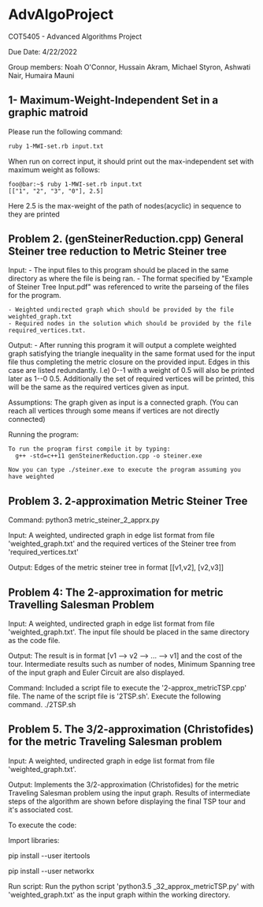 # AdvAlgoProject
COT5405 - Advanced Algorithms Project

Due Date: 4/22/2022

Group members: Noah O'Connor, Hussain Akram, Michael Styron, Ashwati Nair, Humaira Mauni

## 1- Maximum-Weight-Independent Set in a graphic matroid
Please run the following command:
```bash
ruby 1-MWI-set.rb input.txt
```

When run on correct input, it should print out the max-independent set with maximum weight as follows:

```console
foo@bar:~$ ruby 1-MWI-set.rb input.txt
[["1", "2", "3", "0"], 2.5]
```
Here 2.5 is the max-weight of the path of nodes(acyclic) in sequence to they are printed

## Problem 2. (genSteinerReduction.cpp) General Steiner tree reduction to Metric Steiner tree
Input: 
    - The input files to this program should be placed in the same directory as where the file is being ran. 
    - The format specified by "Example of Steiner Tree Input.pdf" was referenced to write the parseing of the files for the program.
    
    - Weighted undirected graph which should be provided by the file weighted_graph.txt
    - Required nodes in the solution which should be provided by the file required_vertices.txt.
    
Output: 
    - After running this program it will output a complete weighted graph satisfying the triangle inequality in the same format used for the input file thus completing       the metric closure on the provided input. Edges in this case are listed redundantly. I.e) 0--1 with a weight of 0.5 will also be printed later as 1--0 0.5.             Additionally the set of required vertices will be printed, this will be the same as the required vertices given as input.
    
Assumptions:
    The graph given as input is a connected graph. (You can reach all vertices through some means if vertices are not directly connected)
    
Running the program:

    To run the program first compile it by typing:
      g++ -std=c++11 genSteinerReduction.cpp -o steiner.exe

    Now you can type ./steiner.exe to execute the program assuming you have weighted


## Problem 3. 2-approximation Metric Steiner Tree
Command: python3 metric_steiner_2_apprx.py

Input: A weighted, undirected graph in edge list format from file 'weighted_graph.txt' and the required vertices of the Steiner tree from 'required_vertices.txt'

Output: Edges of the metric steiner tree in format [[v1,v2], [v2,v3]]

## Problem 4: The 2-approximation for metric Travelling Salesman Problem

Input: A weighted, undirected graph in edge list format from file 'weighted_graph.txt'. The input file should be placed in the same directory as the code file.

Output: The result is in format [v1 --> v2 --> ... --> v1] and the cost of the tour. Intermediate results such as number of nodes, Minimum Spanning tree of the input graph and Euler Circuit are also displayed. 

Command: Included a script file to execute the '2-approx_metricTSP.cpp' file. The name of the script file is '2TSP.sh'. Execute the following command.
./2TSP.sh


## Problem 5. The 3/2-approximation (Christofides) for the metric Traveling Salesman problem

Input: A weighted, undirected graph in edge list format from file 'weighted_graph.txt'.

Output: Implements the 3/2-approximation (Christofides) for the metric Traveling Salesman problem using the input graph. Results of intermediate steps of the algorithm are shown before displaying the final TSP tour and it's associated cost.

To execute the code:

Import libraries:

pip install --user itertools

pip install --user networkx

Run script:
Run the python script 'python3.5 _32_approx_metricTSP.py' with 'weighted_graph.txt' as the input graph within the working directory.
